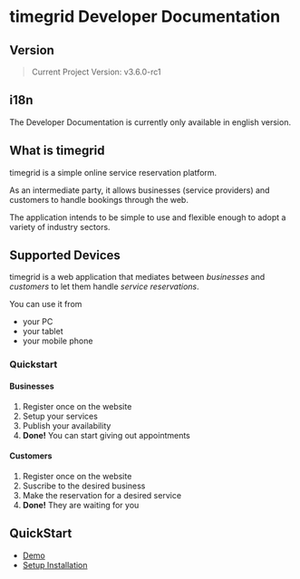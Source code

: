 # timegrid Developer Documentation

## Version

> Current Project Version: v3.6.0-rc1

## i18n

The Developer Documentation is currently only available in english version.

## What is timegrid

timegrid is a simple online service reservation platform.

As an intermediate party, it allows businesses (service providers) and customers to handle bookings through the web.

The application intends to be simple to use and flexible enough to adopt a variety of industry sectors.

## Supported Devices

timegrid is a web application that mediates between *businesses* and *customers* to let them handle *service reservations*.

You can use it from

  - your PC
  - your tablet
  - your mobile phone

### Quickstart

#### Businesses

  1. Register once on the website
  1. Setup your services
  1. Publish your availability
  1. __Done!__ You can start giving out appointments

#### Customers

  1. Register once on the website
  1. Suscribe to the desired business
  1. Make the reservation for a desired service
  1. __Done!__ They are waiting for you

## QuickStart

  * [Demo](http://demo.timegrid.io/)
  * [Setup Installation](setup-installation)
